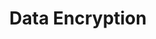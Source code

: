 ---
# -------------------------- #
#      Page & Formatting     #
# -------------------------- #

title: Data Encryption
permalink: /account-security/data-encryption
summary: "Stitch offers secure options for making connections to all data sources and destinations, giving you the power to secure your data as you see fit."

input: false
layout: general
feedback: false

key: "data-encryption-overview"
type: "security"
weight: 2

enterprise: true
enterprise-cta:
  general: false
  title: "Advanced connectivity for Stitch Enterprise"
  copy: |
    [Additional connection options](#advanced-connectivity) are available as part of a Stitch Enterprise plan.

# -------------------------- #
#        Introduction        #
# -------------------------- #

intro: |
  {% capture security-faq %}
  **Looking for general security info?** Check out the [Security FAQ]({{ link.security.faq | prepend: site.baseurl }}).
  {% endcapture %}

  {% include note.html type="single-line" content=security-faq %}

  Our most important job here at Stitch is to keep your data safe. To do that, Stitch always encrypts data in transit and at rest within the Stitch environment.

  {{ page.summary }}

  In this guide, we'll cover Stitch's supported connection options and provide links to additional resources:

  {% for section in page.sections %}
  - [{{ section.title }}](#{{ section.anchor }})
  {% endfor %}


# -------------------------- #
#           Content          #
# -------------------------- #


ssh-tunnels:
  - name: "Self-hosted"
    guide: "ssh-generic"
    description: "If your database is hosted on your server and not in the cloud, it's considered a 'self-hosted' database. This is applicable to both integrations and destinations."

  - name: "Amazon"
    guide: "ssh-amazon"
    description: "Stitch currently supports connecting Amazon RDS (including Aurora) and Amazon Redshift (destination only) databases."

  - name: "Microsoft Azure"
    guide: "ssh-microsoft-azure"
    description: "Stitch currently supports connecting Microsoft Azure SQL Server and MySQL databases (as integrations) and Azure SQL Data Warehouse (as a destination). Other Microsoft Azure offerings aren't currently supported."

sections:
  - title: "SSL connections"
    anchor: "ssl-connections"
    content: |
      [SSL/TLS](https://www.verisign.com/en_US/website-presence/online/ssl-certificates/index.xhtml){:target="new"} is a standard security technology used to establish encrypted communication between a web server and a browser. SSL/TLS ensures that communication to and from Stitch remains private and secure.

    subsections:
      - title: "Stitch application access"
        anchor: "stitch-application"
        content: |
          The Stitch application enforces SSL to ensure all communication with Stitch remains secure.

      - title: "Connections that use verified SSL by default"
        anchor: "connections-ssl-default"
        content: |
          For any connection using an HTTP API - for example, integrations like [Salesforce]({{ site.baseurl }}/integrations/saas/salesforce) or [Facebook Ads]({{ site.baseurl }}/integrations/saas/facebook-ads) - or Stitch's [Import API]({{ link.integrations.import-api | prepend: site.baseurl }}), Stitch will use [SSL/TLS-based encryption](https://www.verisign.com/en_US/website-presence/online/ssl-certificates/index.xhtml){:target="new"} by default.

          This is also applicable to Stitch's [Amazon Redshift]({{ link.destinations.overviews.redshift | prepend: site.baseurl }}), [Google BigQuery]({{ link.destinations.overviews.bigquery | prepend: site.baseurl }}), [Microsoft Azure SQL Data Warehouse]({{ link.destinations.overviews.azure | prepend: site.baseurl }}), and [Snowflake]({{ link.destinations.overviews.snowflake | prepend: site.baseurl }}) destination offerings.

          Connections to these integrations and destinations will attempt to use verified SSL with no action required on your part.

      - title: "Connections with configurable SSL options"
        anchor: "connections-configurable-ssl"
        content: |
          For some integrations - for example, a database hosted on your server - Stitch may support configurable SSL. To use SSL with a database Stitch supports, the database must be configured to support and allow SSL connections.

          **Note**: SSL connections are not supported for all databases. Refer to the [documentation for the database]({{ site.baseurl }}/integrations/databases) for SSL support details.

  - title: "SSH tunnels"
    anchor: "ssh-tunnel-connections"
    content: |
      If a database you want to connect to Stitch doesn't support [SSL connections](#ssl-connections) or isn't publicly accessible, you can use an SSH tunnel.

      The steps for setting up an SSH connection vary depending on where your database is hosted.

      <table class="attribute-list">
      {% for item in page.ssh-tunnels %}
      <tr>
      <td class="attribute-name">
      <strong>{{ item.name | append: " databases" }}</strong>
      </td>
      <td>
      {{ item.description | markdownify }}

      <p>Refer to the <a href="{{ link.security[item.guide] | prepend: site.baseurl }}">SSH tunnels for {{ item.name | append: " databases"}}</a> guide.</p>
      </td>
      </tr>
      {% endfor %}
      </table>

      **Note**: [Reverse SSH tunnels]({{ link.security.reverse-ssh | prepend: site.baseurl }}) are also available for Stitch Enterprise customers.

  - title: "Advanced connectivity"
    anchor: "advanced-connectivity"
    content: |
      Additional connection options are available as part of a Stitch Enterprise plan. This includes:

      - Virtual Private Network (VPN)
      - [Reverse SSH tunneling]({{ link.security.reverse-ssh | prepend: site.baseurl }})
      - [Amazon Web Services (AWS) Private Link](https://aws.amazon.com/privatelink/){:target="new"}

      Reach out to [Stitch Sales]({{ site.sales }}){:target="new"} for more info.
---